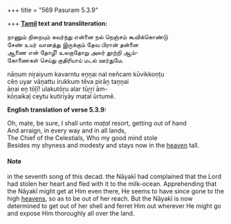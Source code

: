 +++
title = "569 Pasuram 5.3.9"

+++
**[Tamil](/definition/tamil#history "show Tamil definitions") text and transliteration:**

நாணும் நிறையும் கவர்ந்து என்னை நல் நெஞ்சம் கூவிக்கொண்டு  
சேண் உயர் வானத்து இருக்கும் தேவ பிரான் தன்னை  
ஆணை என் தோழீ! உலகுதோறு அலர் தூற்றி ஆம்-  
கோணைகள் செய்து குதிரியாய் மடல் ஊர்துமே.

nāṇum niṟaiyum kavarntu eṉṉai nal neñcam kūvikkoṇṭu  
cēṇ uyar vāṉattu irukkum tēva pirāṉ taṉṉai  
āṇai eṉ tōḻī! ulakutōṟu alar tūṟṟi ām-  
kōṇaikaḷ ceytu kutiriyāy maṭal ūrtumē.

**English translation of verse 5.3.9:**

Oh, mate, be sure, I shall unto *maṭal* resort, getting out of hand  
And arraign, in every way and in all lands,  
The Chief of the Celestials, Who my good mind stole  
Besides my shyness and modesty and stays now in the [heaven](/definition/heaven#history "show heaven definitions") tall.

#### Note

in the seventh song of this decad. the Nāyakī had complained that the Lord had stolen her heart and fled with it to the milk-ocean. Apprehending that the Nāyakī might get at Him even there, He seems to have since gone to the high [heavens](/definition/heaven#history "show heavens definitions"), so as to be out of her reach. But the Nāyakī is now determined to get out of her shell and ferret Him out wherever He might go and expose Him thoroughly all over the land.


